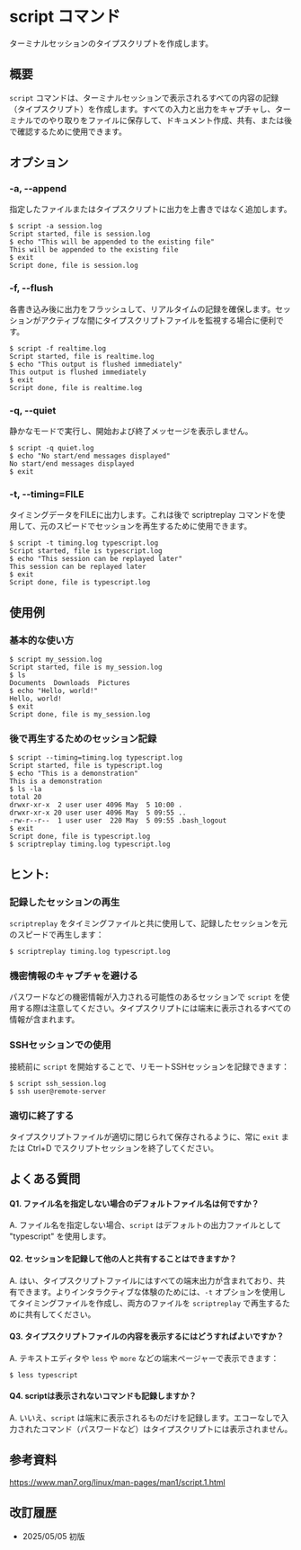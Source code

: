 # script コマンド

ターミナルセッションのタイプスクリプトを作成します。

## 概要

`script` コマンドは、ターミナルセッションで表示されるすべての内容の記録（タイプスクリプト）を作成します。すべての入力と出力をキャプチャし、ターミナルでのやり取りをファイルに保存して、ドキュメント作成、共有、または後で確認するために使用できます。

## オプション

### **-a, --append**

指定したファイルまたはタイプスクリプトに出力を上書きではなく追加します。

```console
$ script -a session.log
Script started, file is session.log
$ echo "This will be appended to the existing file"
This will be appended to the existing file
$ exit
Script done, file is session.log
```

### **-f, --flush**

各書き込み後に出力をフラッシュして、リアルタイムの記録を確保します。セッションがアクティブな間にタイプスクリプトファイルを監視する場合に便利です。

```console
$ script -f realtime.log
Script started, file is realtime.log
$ echo "This output is flushed immediately"
This output is flushed immediately
$ exit
Script done, file is realtime.log
```

### **-q, --quiet**

静かなモードで実行し、開始および終了メッセージを表示しません。

```console
$ script -q quiet.log
$ echo "No start/end messages displayed"
No start/end messages displayed
$ exit
```

### **-t, --timing=FILE**

タイミングデータをFILEに出力します。これは後で scriptreplay コマンドを使用して、元のスピードでセッションを再生するために使用できます。

```console
$ script -t timing.log typescript.log
Script started, file is typescript.log
$ echo "This session can be replayed later"
This session can be replayed later
$ exit
Script done, file is typescript.log
```

## 使用例

### 基本的な使い方

```console
$ script my_session.log
Script started, file is my_session.log
$ ls
Documents  Downloads  Pictures
$ echo "Hello, world!"
Hello, world!
$ exit
Script done, file is my_session.log
```

### 後で再生するためのセッション記録

```console
$ script --timing=timing.log typescript.log
Script started, file is typescript.log
$ echo "This is a demonstration"
This is a demonstration
$ ls -la
total 20
drwxr-xr-x  2 user user 4096 May  5 10:00 .
drwxr-xr-x 20 user user 4096 May  5 09:55 ..
-rw-r--r--  1 user user  220 May  5 09:55 .bash_logout
$ exit
Script done, file is typescript.log
$ scriptreplay timing.log typescript.log
```

## ヒント:

### 記録したセッションの再生

`scriptreplay` をタイミングファイルと共に使用して、記録したセッションを元のスピードで再生します：
```console
$ scriptreplay timing.log typescript.log
```

### 機密情報のキャプチャを避ける

パスワードなどの機密情報が入力される可能性のあるセッションで `script` を使用する際は注意してください。タイプスクリプトには端末に表示されるすべての情報が含まれます。

### SSHセッションでの使用

接続前に `script` を開始することで、リモートSSHセッションを記録できます：
```console
$ script ssh_session.log
$ ssh user@remote-server
```

### 適切に終了する

タイプスクリプトファイルが適切に閉じられて保存されるように、常に `exit` または Ctrl+D でスクリプトセッションを終了してください。

## よくある質問

#### Q1. ファイル名を指定しない場合のデフォルトファイル名は何ですか？
A. ファイル名を指定しない場合、`script` はデフォルトの出力ファイルとして "typescript" を使用します。

#### Q2. セッションを記録して他の人と共有することはできますか？
A. はい、タイプスクリプトファイルにはすべての端末出力が含まれており、共有できます。よりインタラクティブな体験のためには、`-t` オプションを使用してタイミングファイルを作成し、両方のファイルを `scriptreplay` で再生するために共有してください。

#### Q3. タイプスクリプトファイルの内容を表示するにはどうすればよいですか？
A. テキストエディタや `less` や `more` などの端末ページャーで表示できます：
```console
$ less typescript
```

#### Q4. scriptは表示されないコマンドも記録しますか？
A. いいえ、`script` は端末に表示されるものだけを記録します。エコーなしで入力されたコマンド（パスワードなど）はタイプスクリプトには表示されません。

## 参考資料

https://www.man7.org/linux/man-pages/man1/script.1.html

## 改訂履歴

- 2025/05/05 初版